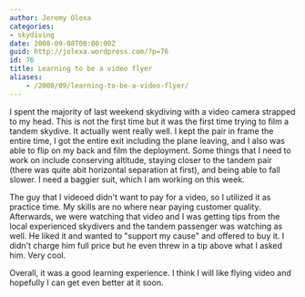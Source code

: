 ```yaml
---
author: Jeremy Olexa
categories:
- skydiving
date: 2008-09-08T00:00:00Z
guid: http://jolexa.wordpress.com/?p=76
id: 76
title: Learning to be a video flyer
aliases:
    - /2008/09/learning-to-be-a-video-flyer/
---
```


I spent the majority of last weekend skydiving with a video camera strapped to my head. This is not the first time but it was the first time trying to film a tandem skydive. It actually went really well. I kept the pair in frame the entire time, I got the entire exit including the plane leaving, and I also was able to flip on my back and film the deployment. Some things that I need to work on include conserving altitude, staying closer to the tandem pair (there was quite abit horizontal separation at first), and being able to fall slower. I need a baggier suit, which I am working on this week.

The guy that I videoed didn't want to pay for a video, so I utilized it as practice time. My skills are no where near paying customer quality. Afterwards, we were watching that video and I was getting tips from the local experienced skydivers and the tandem passenger was watching as well. He liked it and wanted to "support my cause" and offered to buy it. I didn't charge him full price but he even threw in a tip above what I asked him. Very cool.

Overall, it was a good learning experience. I think I will like flying video and hopefully I can get even better at it soon.